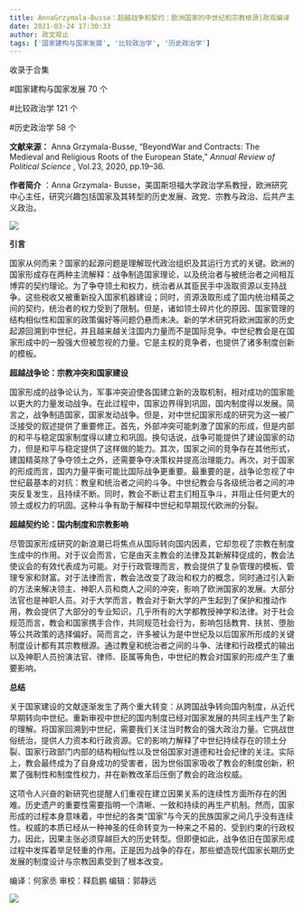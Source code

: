 ```yaml
---
title: AnnaGrzymala-Busse：超越战争和契约：欧洲国家的中世纪和宗教根源|政观编译
date: 2021-03-24 17:30:33
author: 政文观止
tags: ['国家建构与国家发展', '比较政治学', '历史政治学']
---
```



收录于合集

#国家建构与国家发展 70 个

#比较政治学 121 个

#历史政治学 58 个

**文献来源：** Anna Grzymala-Busse, “BeyondWar and Contracts: The Medieval and
Religious Roots of the European State,” _Annual Review of Political Science_ ,
Vol.23, 2020, pp.19–36.

  

 **作者简介** ：Anna Grzymala-
Busse，美国斯坦福大学政治学系教授，欧洲研究中心主任，研究兴趣包括国家及其转型的历史发展、政党、宗教与政治、后共产主义政治。

  

![](/images/148/2.png)

  

  

  

 **引言**  

  

国家从何而来？国家的起源问题是理解现代政治组织及其运行方式的关键。欧洲的国家形成存在两种主流解释：战争制造国家理论，以及统治者与被统治者之间相互博弈的契约理论。为了争夺领土和权力，统治者从其臣民手中汲取资源以支持战争。这些税收又被重新投入国家机器建设；同时，资源汲取形成了国内统治精英之间的契约，统治者的权力受到了限制。但是，诸如领土碎片化的原因、国家管理的结构相似性和国家的政策偏好等问题仍悬而未决。新的学术研究将欧洲国家的历史起源回溯到中世纪，并且越来越关注国内力量而不是国际竞争。中世纪教会是在国家形成中的一股强大但被忽视的力量。它是主权的竞争者，也提供了诸多制度创新的模板。

  

 **超越战争论：宗教冲突和国家建设**

  

国家形成的战争论认为，军事冲突迫使各国建立新的汲取机制，相对成功的国家能以更大的力量发动战争。在此过程中，国家边界得到巩固，国内制度得以发展。简言之，战争制造国家，国家发动战争。但是，对中世纪国家形成的研究为这一被广泛接受的叙述提供了重要修正。首先，外部冲突可能刺激了国家的形成，但是内部的和平与稳定国家制度得以建立和巩固。换句话说，战争可能提供了建设国家的动力，但是和平与稳定提供了这样做的能力。其次，国家之间的竞争存在其他形式，建国精英除了争夺领土之外，还需要争夺决策权并提高治理能力。再次，对于国家的形成而言，国内力量平衡可能比国际战争更重要。最重要的是，战争论忽视了中世纪最基本的对抗：教皇和统治者之间的斗争。中世纪教会与各级统治者之间的冲突反复发生，且持续不断。同时，教会不断让君主们相互争斗，并阻止任何更大的领土或权力的巩固。这种斗争有助于解释中世纪和早期现代欧洲的分裂。

  

 **超越契约论：国内制度和宗教影响**  

  

尽管国家形成研究的新浪潮已将焦点从国际转向国内因素，它却忽视了宗教在制度生成中的作用。对于议会而言，它是由天主教会的法律及其新解释促成的，教会法使议会的有效代表成为可能。对于行政管理而言，教会提供了复杂管理的模板、管理专家和财富。对于法律而言，教会法改变了政治和权力的概念，同时通过引入新的方法来解决领主、神职人员和商人之间的冲突，影响了欧洲国家的发展。大部分法官也是神职人员。对于大学而言，教会对于新大学的产生起到了保护和推动作用，教会提供了大部分的专业知识，几乎所有的大学都教授神学和法律。对于社会规范而言，教会和国家携手合作，共同规范社会行为，影响包括教育、扶贫、堕胎等公共政策的选择偏好。简而言之，许多被认为是中世纪及以后国家所形成的关键制度设计都有其宗教根源。通过教皇和统治者之间的斗争、法律和行政模式的输出以及神职人员扮演法官、律师、臣属等角色，中世纪的教会对国家的形成产生了重要影响。

  

 **总结**

  

关于国家建设的文献逐渐发生了两个重大转变：从跨国战争转向国内制度，从近代早期转向中世纪。重新审视中世纪的国内制度已经对国家发展的共同主线产生了新的理解。将国家回溯到中世纪，需要我们关注当时教会的强大政治力量。它挑战世俗统治，提供人力资本和行政资源。它的影响力解释了中世纪持续存在的领土分裂、国家行政部门内部的结构相似性以及世俗国家对道德和社会纪律的关注。实际上，教会最终成为了自身成功的受害者，因为世俗国家吸收了教会的制度创新，积累了强制性和制度性权力，并在新教改革后压倒了教会的政治权威。

  

这项令人兴奋的新研究也提醒人们重视在建立因果关系的连续性方面所存在的困难。历史遗产的重要性需要指明一个清晰、一致和持续的再生产机制。然而，国家形成的过程本身意味着，中世纪的各类“国家”与今天的民族国家之间几乎没有连续性。权威的本质已经从一种神圣的任命转变为一种来之不易的、受到约束的行政权力。因此，因果主张必须穿越巨大的历史转型。但即便如此，战争依旧在国家形成过程中发挥着举足轻重的作用。正是因为战争的存在，那些塑造现代国家长期历史发展的制度设计与宗教因素受到了根本改变。

  

编译：何家丞 审校：释启鹏 编辑：郭静远

  

![](/images/148/3.jpeg)

  

